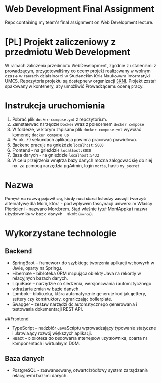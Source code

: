 # Web Development Final Assignment
Repo containing my team's final assignment on Web Development lecture.

# [PL] Projekt zaliczeniowy z przedmiotu Web Development
W ramach zaliczenia przedmiotu WebDevelopment, zgodnie z ustaleniami z prowadzącym, przygotowaliśmy do oceny projekt realizowany w wolnym czasie w ramach działalności w Studenckim Kole Naukowym Informatyki UMCS. 
Repozytoria projektu są dostępne w organizacji [SKNI](https://github.com/skni-umcs). 
Projekt został spakowany w kontenery, aby umożliwić Prowadzącemu ocenę pracy. 

# Instrukcja uruchomienia
1. Pobrać plik `docker-compose.yml` z repozytorium.
2. Zainstalować narzędzie `Docker` wraz z poleceniem `docker compose`
3. W folderze, w którym zapisano plik `docker-compose.yml` wywołać komendę `docker compose up`
4. Po ok. 70 sekundach aplikacja powinna pracować prawidłowo.
5. Backend pracuje na gnieździe `localhost:5000`
6. Frontend - na gnieździe `localhost:8080`
7. Baza danych - na gnieździe `localhost:5432`
8. W celu przejrzenia wnętrza bazy danych można zalogować się do niej np. za pomocą narzędzia pgAdmin, login `morda`, hasło `my_secret`

# Nazwa
Pomysł na nazwę pojawił się, kiedy nasi starsi koledzy zaczęli tworzyć alternatywę dla Morii, którą - pod wpływem fascynacji uniwersum Władcy Pierścieni - nazwano Mordorem. Stąd właśnie tytuł MordAppka i nazwa użytkownika w bazie danych - skrót (`morda`). 

# Wykorzystane technologie
## Backend
- SpringBoot – framework do szybkiego tworzenia aplikacji webowych w Javie, oparty na Springu.
- Hibernate – biblioteka ORM mapująca obiekty Java na rekordy w relacyjnych bazach danych.
- LiquiBase – narzędzie do śledzenia, wersjonowania i automatycznego wdrażania zmian w bazie danych.
- Lombok – biblioteka, która automatycznie generuje kod jak gettery, settery czy konstruktory, ograniczając boilerplate.
- Swagger – zestaw narzędzi do automatycznego generowania i testowania dokumentacji REST API.

##Frontend
- TypeScript – nadzbiór JavaScriptu wprowadzający typowanie statyczne i ułatwiający rozwój większych aplikacji.
- React – biblioteka do budowania interfejsów użytkownika, oparta na komponentach i wirtualnym DOM.

## Baza danych
- PostgreSQL - zaawansowany, otwartoźródłowy system zarządzania relacyjnymi bazami danych.
